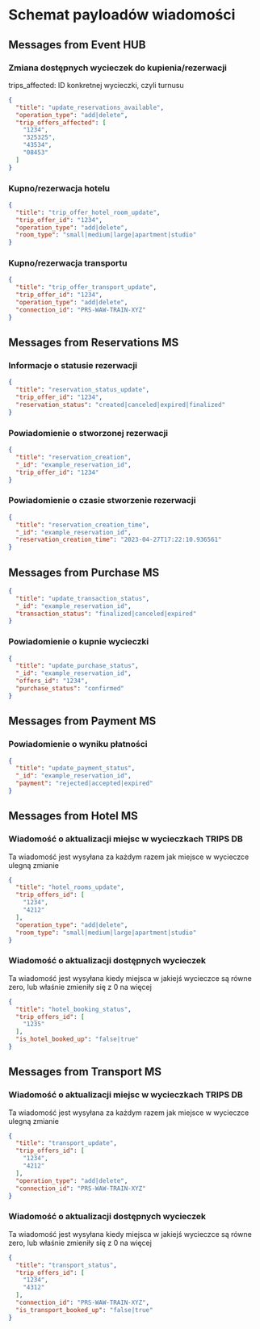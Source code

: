 # Schemat payloadów wiadomości

## Messages from **Event HUB**

### Zmiana dostępnych wycieczek do kupienia/rezerwacji

trips_affected: ID konkretnej wycieczki, czyli turnusu

```json
{
  "title": "update_reservations_available",
  "operation_type": "add|delete",
  "trip_offers_affected": [
    "1234",
    "325325",
    "43534",
    "08453"
  ]
}
```

### Kupno/rezerwacja hotelu

```json
{
  "title": "trip_offer_hotel_room_update",
  "trip_offer_id": "1234",
  "operation_type": "add|delete",
  "room_type": "small|medium|large|apartment|studio"
}
```

### Kupno/rezerwacja transportu

```json
{
  "title": "trip_offer_transport_update",
  "trip_offer_id": "1234",
  "operation_type": "add|delete",
  "connection_id": "PRS-WAW-TRAIN-XYZ"
}
```

## Messages from **Reservations MS**

### Informacje o statusie rezerwacji

```json
{
  "title": "reservation_status_update",
  "trip_offer_id": "1234",
  "reservation_status": "created|canceled|expired|finalized"
}
```

### Powiadomienie o stworzonej rezerwacji

```json
{
  "title": "reservation_creation",
  "_id": "example_reservation_id",
  "trip_offer_id": "1234"
}
```

### Powiadomienie o czasie stworzenie rezerwacji

```json
{
  "title": "reservation_creation_time",
  "_id": "example_reservation_id",
  "reservation_creation_time": "2023-04-27T17:22:10.936561"
}
```

## Messages from **Purchase MS**

```json
{
  "title": "update_transaction_status",
  "_id": "example_reservation_id",
  "transaction_status": "finalized|canceled|expired"
}
```

### Powiadomienie o kupnie wycieczki

```json
{
  "title": "update_purchase_status",
  "_id": "example_reservation_id",
  "offers_id": "1234",
  "purchase_status": "confirmed"
}
```

## Messages from **Payment MS**

### Powiadomienie o wyniku płatności

```json
{
  "title": "update_payment_status",
  "_id": "example_reservation_id",
  "payment": "rejected|accepted|expired"
}
```

## Messages from **Hotel MS**

### Wiadomość o aktualizacji miejsc w wycieczkach TRIPS DB

Ta wiadomość jest wysyłana za każdym razem jak miejsce w wycieczce ulegną zmianie

```json
{
  "title": "hotel_rooms_update",
  "trip_offers_id": [
    "1234",
    "4212"
  ],
  "operation_type": "add|delete",
  "room_type": "small|medium|large|apartment|studio"
}
```

### Wiadomość o aktualizacji dostępnych wycieczek

Ta wiadomość jest wysyłana kiedy miejsca w jakiejś wycieczce są równe zero, lub właśnie zmieniły się z 0 na więcej

```json
{
  "title": "hotel_booking_status",
  "trip_offers_id": [
    "1235"
  ],
  "is_hotel_booked_up": "false|true"
}
```

## Messages from **Transport MS**

### Wiadomość o aktualizacji miejsc w wycieczkach TRIPS DB

Ta wiadomość jest wysyłana za każdym razem jak miejsce w wycieczce ulegną zmianie

```json
{
  "title": "transport_update",
  "trip_offers_id": [
    "1234",
    "4212"
  ],
  "operation_type": "add|delete",
  "connection_id": "PRS-WAW-TRAIN-XYZ"
}
```

### Wiadomość o aktualizacji dostępnych wycieczek

Ta wiadomość jest wysyłana kiedy miejsca w jakiejś wycieczce są równe zero, lub właśnie zmieniły się z 0 na więcej

```json
{
  "title": "transport_status",
  "trip_offers_id": [
    "1234",
    "4312"
  ],
  "connection_id": "PRS-WAW-TRAIN-XYZ",
  "is_transport_booked_up": "false|true"
}
```
